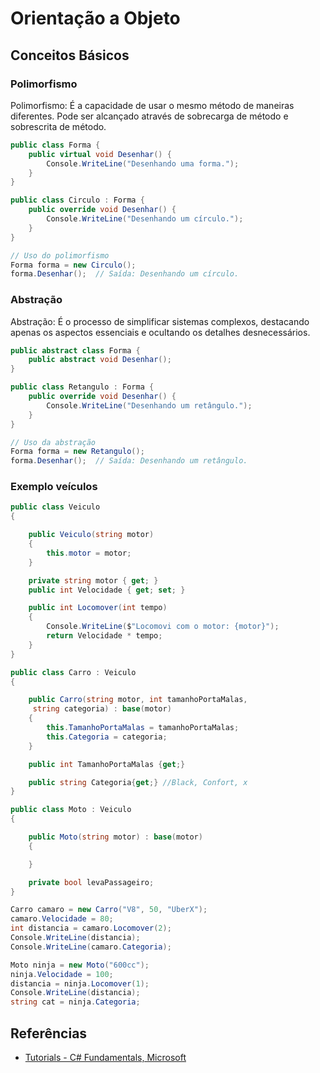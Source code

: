# Orientação a Objeto

## Conceitos Básicos
### Polimorfismo
Polimorfismo: É a capacidade de usar o mesmo método de maneiras diferentes. Pode ser alcançado através de sobrecarga de método e sobrescrita de método.

```csharp
public class Forma {
    public virtual void Desenhar() {
        Console.WriteLine("Desenhando uma forma.");
    }
}

public class Circulo : Forma {
    public override void Desenhar() {
        Console.WriteLine("Desenhando um círculo.");
    }
}

// Uso do polimorfismo
Forma forma = new Circulo();
forma.Desenhar();  // Saída: Desenhando um círculo.

```

### Abstração
Abstração: É o processo de simplificar sistemas complexos, destacando apenas os aspectos essenciais e ocultando os detalhes desnecessários.

```csharp
public abstract class Forma {
    public abstract void Desenhar();
}

public class Retangulo : Forma {
    public override void Desenhar() {
        Console.WriteLine("Desenhando um retângulo.");
    }
}

// Uso da abstração
Forma forma = new Retangulo();
forma.Desenhar();  // Saída: Desenhando um retângulo.
```

### Exemplo veículos

```csharp
public class Veiculo
{

    public Veiculo(string motor)
    {
        this.motor = motor;
    }

    private string motor { get; }
    public int Velocidade { get; set; }

    public int Locomover(int tempo)
    {
        Console.WriteLine($"Locomovi com o motor: {motor}");
        return Velocidade * tempo;
    }
}

public class Carro : Veiculo
{

    public Carro(string motor, int tamanhoPortaMalas,
     string categoria) : base(motor)
    {
        this.TamanhoPortaMalas = tamanhoPortaMalas;
        this.Categoria = categoria;
    }

    public int TamanhoPortaMalas {get;}

    public string Categoria{get;} //Black, Confort, x
}

public class Moto : Veiculo
{

    public Moto(string motor) : base(motor)
    {

    }

    private bool levaPassageiro;
}

Carro camaro = new Carro("V8", 50, "UberX");
camaro.Velocidade = 80;
int distancia = camaro.Locomover(2);
Console.WriteLine(distancia);
Console.WriteLine(camaro.Categoria);

Moto ninja = new Moto("600cc");
ninja.Velocidade = 100;
distancia = ninja.Locomover(1);
Console.WriteLine(distancia);
string cat = ninja.Categoria;
```

## Referências

- [Tutorials - C# Fundamentals, Microsoft](https://learn.microsoft.com/pt-br/dotnet/csharp/fundamentals/tutorials/oop)